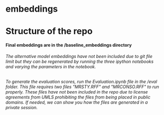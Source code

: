 # embeddings

# Structure of the repo

#### Final embeddings are in the /baseline_embeddings directory

###### The alternative model embeddings have not been included due to git file limit but they can be regenerated by running the three ipython notebooks and varying the parameters in the notebook.

###### To generate the evaluation scores, run the Evaluation.ipynb file in the /eval folder. This file requires two files "MRSTY.RFF" and "MRCONSO.RFF" to run properly. These files have not been included in the repo due to license agreements from UMLS prohibiting the files from being placed in public domains. If needed, we can show you how the files are generated in a private session.


